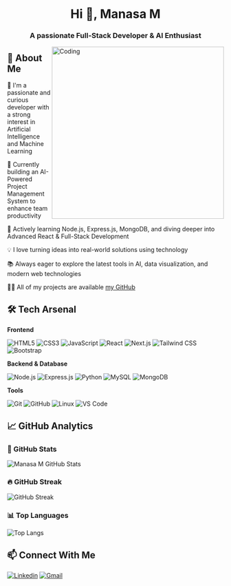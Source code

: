 <h1 align="center">Hi 👋, Manasa M</h1>
<h3 align="center">A passionate Full-Stack Developer & AI Enthusiast</h3>

<img align="right" alt="Coding" width="400" src="https://media.giphy.com/media/qgQUggAC3Pfv687qPC/giphy.gif">

## 🚀 About Me
🌟 I'm a passionate and curious developer with a strong interest in Artificial Intelligence and Machine Learning

🔭 Currently building an AI-Powered Project Management System to enhance team productivity

🌱 Actively learning Node.js, Express.js, MongoDB, and diving deeper into Advanced React & Full-Stack Development

💡 I love turning ideas into real-world solutions using technology

📚 Always eager to explore the latest tools in AI, data visualization, and modern web technologies

👨‍💻 All of my projects are available [my GitHub](https://github.com/ManasaM-2203)

## 🛠️ Tech Arsenal

**Frontend**

<p align="left">
  <img src="https://img.shields.io/badge/HTML5-E34F26?style=for-the-badge&logo=html5&logoColor=white" alt="HTML5"/>
  <img src="https://img.shields.io/badge/CSS3-1572B6?style=for-the-badge&logo=css3&logoColor=white" alt="CSS3"/>
  <img src="https://img.shields.io/badge/JavaScript-F7DF1E?style=for-the-badge&logo=javascript&logoColor=black" alt="JavaScript"/>
  <img src="https://img.shields.io/badge/React-20232A?style=for-the-badge&logo=react&logoColor=61DAFB" alt="React"/>
  <img src="https://img.shields.io/badge/Next.js-000000?style=for-the-badge&logo=next.js&logoColor=white" alt="Next.js"/>
  <img src="https://img.shields.io/badge/Tailwind%20CSS-38B2AC?style=for-the-badge&logo=tailwind-css&logoColor=white" alt="Tailwind CSS"/>
  <img src="https://img.shields.io/badge/Bootstrap-7952B3?style=for-the-badge&logo=bootstrap&logoColor=white" alt="Bootstrap"/>
</p>


**Backend & Database**

<p align="left">
  <img src="https://img.shields.io/badge/Node.js-339933?style=for-the-badge&logo=nodedotjs&logoColor=white" alt="Node.js"/>
  <img src="https://img.shields.io/badge/Express.js-000000?style=for-the-badge&logo=express&logoColor=white" alt="Express.js"/>
  <img src="https://img.shields.io/badge/Python-3776AB?style=for-the-badge&logo=python&logoColor=white" alt="Python"/>
  <img src="https://img.shields.io/badge/MySQL-4479A1?style=for-the-badge&logo=mysql&logoColor=white" alt="MySQL"/>
  <img src="https://img.shields.io/badge/MongoDB-47A248?style=for-the-badge&logo=mongodb&logoColor=white" alt="MongoDB"/>
</p>


**Tools**

<p align="left">
  <img src="https://img.shields.io/badge/Git-F05032?style=for-the-badge&logo=git&logoColor=white" alt="Git"/>
  <img src="https://img.shields.io/badge/GitHub-181717?style=for-the-badge&logo=github&logoColor=white" alt="GitHub"/>
  <img src="https://img.shields.io/badge/Linux-FCC624?style=for-the-badge&logo=linux&logoColor=black" alt="Linux"/>
  <img src="https://img.shields.io/badge/VS%20Code-007ACC?style=for-the-badge&logo=visual-studio-code&logoColor=white" alt="VS Code"/>
</p>


## 📈 GitHub Analytics

### 🧠 GitHub Stats
![Manasa M GitHub Stats](https://github-readme-stats.vercel.app/api?username=ManasaM-2203&show_icons=true&theme=radical)

### 🔥 GitHub Streak
![GitHub Streak](https://streak-stats.demolab.com/?user=ManasaM-2203&theme=radical)

### 📊 Top Languages
![Top Langs](https://github-readme-stats.vercel.app/api/top-langs/?username=ManasaM-2203&layout=compact&theme=radical)


## 📫 Connect With Me  

[![Linkedin](https://img.shields.io/badge/LinkedIn-blue?style=flat&logo=linkedin&logoColor=white)](https://www.linkedin.com/in/manasa-m-80a2682a1/)
[![Gmail](https://img.shields.io/badge/Gmail-D14836?style=flat&logo=gmail&logoColor=white)](manasa12.m5@gmail.com)
